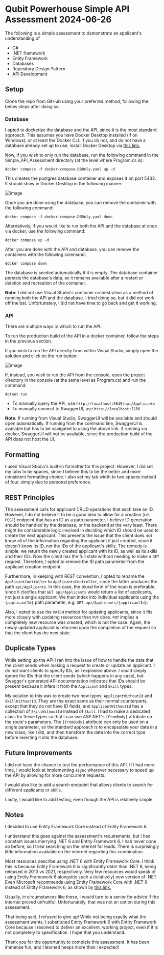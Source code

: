 # Qubit Powerhouse Simple API Assessment 2024-06-26

The following is a simple assessment to demonstrate an applicant's understanding of
- C#
- .NET framework
- Entity Framework
- Databases
- Repository Design Pattern
- API Development

## Setup

Clone the repo from GitHub using your preferred method, following the below steps after doing so.

### Database

I opted to dockerize the database and the API, since it is the most standard approach. This assumes
you have Docker Desktop installed (if on Windows), or at least the Docker CLI. If you do not, and do not have
a database already set up to use, install Docker Desktop via [this link.](https://www.docker.com/products/docker-desktop/)

Now, if you wish to only run the database, run the following command in the Simple_API_Assessment directory (at the level where Program.cs is):

```console
docker compose -f docker-compose.DBOnly.yaml up -d
```

This creates the postgres database container and exposes it on port 5432. It should show in Docker Desktop in the following manner:

![image](https://github.com/christo-sw/Simple_API_Assessment/assets/103880515/73d79228-8fbe-42d5-a27d-3d09be45d60f)

Once you are done using the database, you can remove the container with the following command:

```console
docker compose -f docker-compose.DBOnly.yaml down
```

Alternatively, if you would like to run both the API and the database at once via docker, use the following command:

```console
docker compose up -d
```

After you are done with the API and database, you can remove the containers with the following command:

```console
docker compose down
```

The database is seeded automatically if it is empty. The database container persists the database's data, so it remains available
after a restart or deletion and recreation of the container.

**Note:** I did not use Visual Studio's container orchestration as a method of running both the API and the database. I tried doing so,
but it did not work off the bat. Unfortunately, I did not have time to go back and get it working.

### API

There are multiple ways in which to run the API.

To run the production build of the API in a docker container, follow the steps in the previous section.

If you wish to run the API directly from within Visual Studio, simply open the solution and click on the run button:

![image](https://github.com/christo-sw/Simple_API_Assessment/assets/103880515/8f3b8fb8-0277-483d-9444-79cd80288a2c)

If, instead, you wish to run the API from the console, open the project directory in the console (at the same level as Program.cs) and run the command:

```console
dotnet run
```

- To manually query the API, use `http://localhost:5049/api/Applicants`
- To manually connect to SwaggerUI, use `http://localhost:7156`

**Note:** If running from Visual Studio, SwaggerUI will be available and should open automatically. 
If running from the command line, SwaggerUI is available but has to be navigated to using the above link.
If running via docker, SwaggerUI will not be available, since the production build of the API does not host the UI.


## Formatting

I used Visual Studio's built-in formatter for this project. However, I did set my tabs to be spaces, since I believe this to be the better and more
consistent formatting choice. I also set my tab width to two spaces instead of four, simply due to personal preference.

## REST Principles

The assessment calls for applicant CRUD operations that each take an ID.
However, I do not believe it to be a good idea to allow for a creation (i.e. `POST`) endpoint that has an ID as a path parameter.
I believe ID generation should be handled by the database, or the backend at the very least.
There might be considerable logic involved in deciding which ID should be used to create the next applicant. This presents the issue that the client does not
know all of the information regarding the applicant it just created, since it doesn't know its ID, nor the IDs of the applicant's skills.
The remedy is simple: we return the newly created applicant with its ID, as well as its skills and their IDs.
Now the client has the full state without needing to make a `GET` request.
Therefore, I opted to remove the ID path parameter from the applicant creation endpoint.

Furthermore, in keeping with REST convention, I opted to rename the `ApplicantController` to `ApplicantsController`,
since the latter produces the path `api/Applicants`. In this case, the plural form of the noun is preferable, since it
clarifies that `GET api/Applicants` would return a list of applicants, not just a single applicant.
We then index into individual applicants using the `{applicantId}` path parameter, e.g. `GET api/Applicants/{applicantId}`.

Also, I opted to use the `PATCH` method for updating applicants, since it fits more closely with updating resources than `PUT` does.
`PUT` implies a completely new resource was created, which is not the case. Again, the newly updated applicant is returned upon the completion
of the request so that the client has the new state.

## Duplicate Types

While setting up the API I ran into the issue of how to handle the data that the client sends when making a request to create or
update an applicant. I do not want clients to specify IDs, as I explained above. I could simply ignore the IDs that the client sends
(which happens in any case), but Swagger's generated API documentation indicates that IDs should be present because it infers it from the
`Applicant` and `Skill` types.

My solution to this was to create two new types: `ApplicantWithoutId` and `SkillWithoutId`. They are the exact same as their normal counterparts,
except that they do not have ID fields, and `ApplicantWithoutId` has a collection of `SkillWithoutId` instead of `Skill`. I had to make a dedicated class
for these types so that I can use ASP.NET's `[FromBody]` attribute on the route's parameters. The `[FromBody]` attribute can only be used on a single parameter,
so the standard approach is to encapsulate your data in a new class, like I did, and then transform the data into the correct type before inserting
it into the database.

## Future Improvements

I did not have the chance to test the performance of this API. If I had more time, I would look at implementing `async` wherever necessary
to speed up the API by allowing for more concurrent requests.

I would also like to add a search endpoint that allows clients to search for different applicants or skills.

Lastly, I would like to add testing, even though the API is relatively simple.

## Notes

I decided to use Entity Framework Core instead of Entity Framework 6.

I understand this goes against the assessment's requirements, but I had constant issues marrying .NET 6 and Entity Framework 6.
I had never done so before, so I tried searching on the internet for leads. There is surprisingly little information available on the internet regarding this combination.

Most resources describe using .NET 6 with Entity Framework Core. I think this is because Entity Framework 6 is significantly older than .NET 6, being released in 2013 vs 2021, respectively.
Very few resources would speak of using Entity Framework 6 alongside such a (relatively) new version of .NET.
Even Microsoft recommends using Entity Framework Core with .NET 6 instead of Entity Framework 6, as shown by [this link.](https://learn.microsoft.com/en-us/aspnet/core/data/entity-framework-6?view=aspnetcore-8.0)

Usually, in circumstances like these, I would turn to a senior for advice if the internet proved unfruitful. Unfortunately, that was not an option during this assessment.

That being said, I refused to give up! While not being exactly what the assessment wants, I substituted Entity Framework 6 with Entity Framework Core because I resolved to
deliver an excellent, working project, even if it is not completely to specification. I hope that you understand.

Thank you for the opportunity to complete this assessment. It has been immense fun, and I learned heaps more than I expected!
